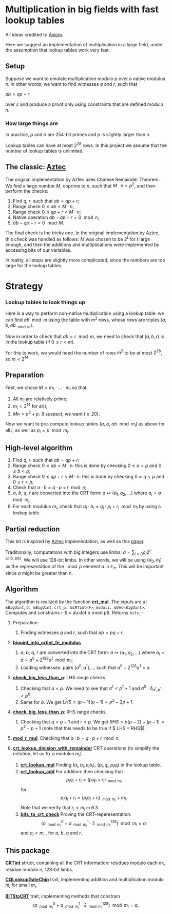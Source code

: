 # Multiplication in big fields with fast lookup tables

All ideas credited to [Axiom](https://github.com/axiom-crypto).

Here we suggest an implementation of multiplication in a large field, under the assumption that lookup tables work very fast.

## Setup

Suppose we want to emulate multiplication modulo $p$ over a native modulus $n$. In other words, we want to find witnesses $q$ and $r$, such that

$ab = qp + r$

over $\mathbb Z$ and produce a proof only using constraints that are defined modulo $n$.

### How large things are

In practice, $p$ and $n$ are $254$-bit primes and $p$ is slightly larger than $n$. 

Lookup tables can have at most $2^{28}$ rows. In this project we assume that the number of lookup tables is unlimited.

## The classic: [Aztec](https://hackmd.io/@arielg/B13JoihA8)

The original implementation by Aztec uses Chinese Remainder Theorem. We find a large number $M$, coprime to $n$, such that $M\cdot n > p^2$, and then perform the checks:

1. Find $q$, $r$, such that $ab = qp + r$;
2. Range check $0 \le ab < M\cdot n$;
3. Range check $0 \le qp + r < M\cdot n$;
4. Native operation $ab - qp - r = 0 \mod n$;
5. $ab - qp - r = 0 \mod M$.

The final check is the tricky one. In the original implementation by Aztec, this check was handled as follows: $M$ was chosen to be $2^t$ for $t$ large enough, and then the additions and multiplications were implemented by accessing bits of our variables.

In reality, all steps are slightly more complicated, since the numbers are too large for the lookup tables.


# Strategy

### Lookup tables to look things up 

Here is a way to perform non-native multiplication using a lookup table: we can find $ab \mod m$ using the  table with $m^2$ rows, whose rows are triples $(a, b, ab _{\mod m})$.

Now in order to check that $ab = r \mod m$, we need to check that $(a, b, r)$ is in the lookup table (if $0\le r < m$).

For this to work, we would need the number of rows $m^2$ to be at most $2^{28}$, so $m < 2^{14}$

## Preparation

First, we chose $M = m_1\cdot \ldots \cdot m_t$ so that
1. All $m_i$ are relatively prime;
2. $m_i < 2^{14}$ for all $i$;
3. $Mn > p^2 + p$.
(I suspect, we want $t \ge 20$).

Now we want to pre-compute lookup tables $(a,\; b,\; ab \mod m_i)$ as above for all $i$, as well as $p_i = p \mod m_i.$

## High-level algorithm

1. Find $q$, $r$, such that $ab = qp + r$;
2. Range check $0 \le ab < M\cdot n$: this is done by checking $0\le a < p$ and $0 \le b < p$;
3. Range check $0 \le qp + r < M\cdot n$:  this is done by checking $0\le q < p$ and $0 \le r < p$;
4. Check that $a \cdot b =  q \cdot p + r \mod n$;
5. $a$, $b$, $q$, $r$ are converted into the CRT form: $a \mapsto (a_1, a_2, \ldots)$ where $a_i = a \mod m_i$;
6. For each modulus $m_i$, check that $a_i \cdot b_i =  q_i \cdot p_i + r_i \mod m_i$ by using a lookup table.

## Partial reduction

This bit is inspired by [Aztec](https://hackmd.io/@arielg/B13JoihA8) implementation, as well as this [paper](https://eprint.iacr.org/2022/1470.pdf). 

Traditionally, computations with big integers use limbs: $a = \sum_{i= 0} a_i 2^{i\;\cdot \; limb_{-}bits}$. We will use 128-bit limbs. In other words, we will be using $(a_0, a_1)$ as the representation of the $\mod p$ element $a$ in $\mathbb{F}_n$. This will be important since $a$ might be greater than $n$.

## Algorithm
The algorithm is realized by the function [**crt_mul**](./src/lib.rs#L57). The inputs are `a: &BigUint`, `b: &BigUint`, `crt_p: &CRTint<F>`, `moduli: &Vec<BigUint>`. Computes and constrains `r` $ = a\cdot b \mod p$. Returns `bits_r`.

1. Preparation
    1. Finding witnesses $q$ and $r$, such that $ab = pq+r$.

2. [**biguint_into_crtint_fe_modulus**](./src/crt_int/mod.rs#L56)
    1. $a$, $b$, $q$, $r$ are converted into the CRT form: $a \mapsto (a_1, a_2, \ldots)$ where $a_i = a = a^0 + 2^{128}a^1\mod m_i$;
    2. Loading witnesses: pairs $(a^0, a^1), \ldots$ such that $a^0 + 2^{128}a^1 = a$. 
3. [**check_big_less_than_p**](./src/range_checks/mod.rs#L29): LHS range checks.
    1. Checking that $a < p$. We need to see that $a^1 < p^1 + 1$ and $a^0 \cdot \delta_{a^1, p^1} < p^0$.
    2. Same for $b$. We get $LHS \le (p-1)(p-1) = p^2-2p+1$.
4. [**check_big_less_than_p**](./src/range_checks/mod.rs#L54): RHS range checks.
    1. Checking that $q < p-1$ and $r < p$. We get $RHS \le p(p-2) + (p-1) = p^2 -p + 1$ (note that this needs to be true if $ LHS = RHS$).
5. [**mod_r_mul**](src/multiplication_gates/mod_r_verifications.rs#L4): Checking that $a \cdot b =  q \cdot p + r \mod n$;
6. [**crt_lookup_division_with_remainder**](src/multiplication_gates/crt_lookup.rs#L131) CRT operations (to simplify the notation, let us fix a modulus $m_i$).
    1. [**crt_lookup_mul**](src/multiplication_gates/crt_lookup.rs#L121) Finding $(a_i,  b_i, a_ib_i )$, $(p_i,  q_i, p_iq_i )$ in the lookup table.
    2. [**crt_lookup_add**](src/multiplication_gates/crt_lookup.rs#L182) For addition: then checking that $$p_iq_i  + r_i  = (p_iq_i + r_i )_{\mod m_i} $$ for $$p_iq_i + r_i  = (p_iq_i + r_i )_{\mod m_i} + m_i.$$ Note that we verify that $r_i < m_i$ in 6.3.
    3. [**bits_to_crt_check**](src/multiplication_gates/crt_to_bits_proof.rs#79) Proving the CRT-reperesentation: $$(a^0 _{\mod m_i} + a^1 _{\mod m_i} \cdot 2^{128} _{\mod m_i})  \mod m_i = a_i$$ 
    and $a_i < m_i$ , for $a$, $b$, $q$ and $r$.

## This package

[**CRTint**](./src/crt_int/mod.rs#L9) struct, containing all the CRT information: residues modulo each $m_i$, residue modulo $n$, $128$-bit limbs.

[**CQLookupGateChip**](src/multiplication_gates/crt_lookup.rs#L11) trait, implementing addition and multiplication modulo $m_i$ for small $m_i$.

[**BITStoCRT**](src/multiplication_gates/crt_to_bits_proof.rs) trait, implementing methods that constrain $$(a^0 _{\mod m_i} + a^1 _{\mod m_i} \cdot 2^{128} _{\mod m_i})  \mod m_i = a_i.$$
